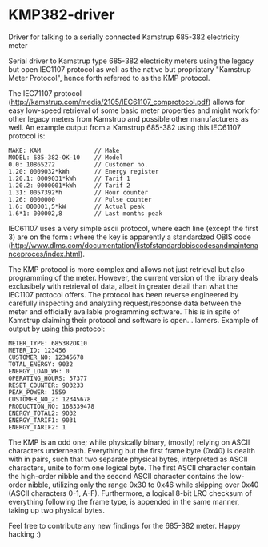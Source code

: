 KMP382-driver
=============

Driver for talking to a serially connected Kamstrup 685-382 electricity meter

Serial driver to Kamstrup type 685-382 electricity meters using the legacy but open
IEC1107 protocol as well as the native but propriatary "Kamstrup Meter
Protocol", hence forth referred to as the KMP protocol.

The IEC71107 protocol (http://kamstrup.com/media/2105/IEC61107_comprotocol.pdf) allows 
for easy low-speed retrieval of some basic meter properties and might work for other 
legacy meters from Kamstrup and possible other manufacturers as well. An example output 
from a Kamstrup 685-382 using this IEC61107 protocol is:

	MAKE: KAM				// Make
	MODEL: 685-382-OK-10	// Model
	0.0: 10865272			// Customer no.
	1.20: 0009032*kWh		// Energy register
	1.20.1: 0009031*kWh		// Tarif 1
	1.20.2: 0000001*kWh		// Tarif 2
	1.31: 0057392*h			// Hour counter
	1.26: 0000000			// Pulse counter
	1.6: 000001,5*kW		// Actual peak
	1.6*1: 000002,8			// Last months peak

IEC61107 uses a very simple ascii protocol, where each line (except the first 3) are
on the form <KEY>:<VALUE> where the key is apparently a standardzed OBIS code
(http://www.dlms.com/documentation/listofstandardobiscodesandmaintenanceproces/index.html).

The KMP protocol is more complex and allows not just retrieval but also
programming of the meter. However, the current version of the library deals
exclusibely with retrieval of data, albeit in greater detail than what the 
IEC1107 protocol offers. The protocol has been reverse engineered by carefully 
inspecting and analyzing request/response data between the meter and officially 
available programming software. This is in spite of Kamstrup claiming their
protocol and software is open... lamers. Example of output by using this
protocol:

	METER_TYPE: 685382OK10
	METER_ID: 123456
	CUSTOMER_NO: 12345678
	TOTAL_ENERGY: 9032
	ENERGY_LOAD_WH: 0
	OPERATING_HOURS: 57377
	RESET_COUNTER: 903233
	PEAK_POWER: 1559
	CUSTOMER_NO_2: 12345678
	PRODUCTION_NO: 168339478
	ENERGY_TOTAL2: 9032
	ENERGY_TARIF1: 9031
	ENERGY_TARIF2: 1

The KMP is an odd one; while physically binary, (mostly) relying on ASCII characters 
underneath. Everything but the first frame byte (0x40) is dealth with in pairs, such 
that two separate physical bytes, interpreted as ASCII characters, unite to form one 
logical byte. The first ASCII character contain the high-order nibble and the second 
ASCII character contains the low-order nibble, utilizing only the range 0x30 to 0x46 
while skipping over 0x40 (ASCII characters 0-1, A-F). Furthermore, a logical 8-bit 
LRC checksum of everything following the frame type, is appended in the same manner, 
taking up two physical bytes.

Feel free to contribute any new findings for the 685-382 meter. Happy hacking :)
